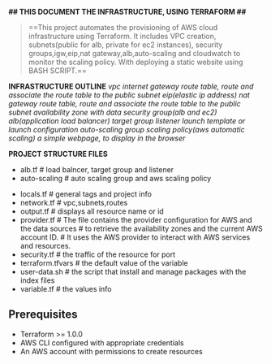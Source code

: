 **## THIS DOCUMENT THE INFRASTRUCTURE, USING TERRAFORM ##**
> ==This project automates the provisioning of AWS cloud infrastructure using Terraform. It includes VPC creation, subnets(public for alb, private for ec2 instances), security groups,igw,eip,nat gateway,alb,auto-scaling and cloudwatch to monitor the scaling policy. With deploying a static website using BASH SCRIPT.==

**INFRASTRUCTURE OUTLINE**
*vpc*
*internet gateway*
*route table, route and associate the route table to the public subnet*
*eip(elastic ip address)*
*nat gateway*
*route table, route and associate the route table to the public subnet*
*availability zone with data*
*security group(alb and ec2)*
*alb(application load balancer)*
*target group*
*listener*
*launch template or launch configuration*
*auto-scaling group*
*scaling policy(aws automatic scaling)*
*a simple webpage, to display in the browser*


**PROJECT STRUCTURE FILES**
- alb.tf # load balncer, target group and listener
- auto-scaling # auto scaling group and aws scaling policy
<!-- - instances.tf # lanuch template for the auto scaling -->
- locals.tf # general tags and project info
- network.tf # vpc,subnets,routes
- output.tf # displays all resource name or id
- provider.tf   # The file contains the provider configuration for AWS and the data sources
                # to retrieve the availability zones and the current AWS account ID.
                # It uses the AWS provider to interact with AWS services and resources.
- security.tf # the traffic of the resource for port
- terraform.tfvars # the default value of the variable
- user-data.sh # the script that install and manage packages with the index files
- variable.tf # the values info

##  **Prerequisites**
- Terraform >= 1.0.0
- AWS CLI configured with appropriate credentials
- An AWS account with permissions to create resources

